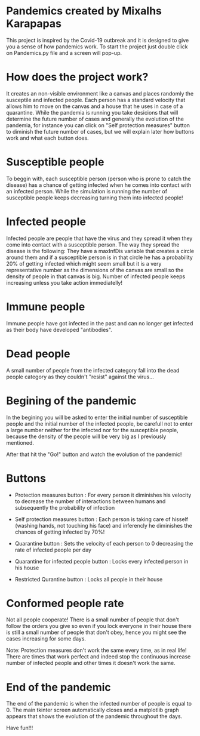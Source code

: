 # Pandemics created by Mixalhs Karapapas

This project is inspired by the Covid-19 outbreak and it is designed to give you a sense of how pandemics work.
To start the project just double click on Pandemics.py file and a screen will pop-up.

# How does the project work?

It creates an non-visible environment like a canvas and places randomly the susceptile and infected people. Each person has a standard velocity that allows him to move
on the canvas and a house that he uses in case of a quarantine. While the pandemia is running you take desicions that will determine the future number of cases and
generally the evolution of the pandemia, for instance you can click on "Self protection measures" button to diminish the future number of cases, but we will explain later how buttons work and what each button does.

# Susceptible people

To beggin with, each susceptible person (person who is prone to catch the disease) has a chance of getting infected when he comes into contact with an infected person.
While the simulation is running the number of susceptible people keeps decreasing turning them into infected people!

# Infected people

Infected people are people that have the virus and they spread it when they come into contact with a susceptible person. The way they spread the disease is the following: They have a maxInfDis variable that creates a circle around them and if a susceptible person is in that circle he has a probability 20% of getting infected which might seem small but it is a very representative number as the dimensions of the canvas are small so the density of people in that canvas is big. Number of infected people keeps increasing unless you take action immediatelly!

# Immune people

Immune people have got infected in the past and can no longer get infected as their body have developed "antibodies".

# Dead people

A small number of people from the infected category fall into the dead people category as they couldn't "resist" against the virus...

# Begining of the pandemic

In the begining you will be asked to enter the initial number of susceptible people and the initial number of the infected people, be carefull not to enter a large number neither for the infected nor for the susceptible people, because the density of the people will be very big as I previously mentioned.

After that hit the "Go!" button and watch the evolution of the pandemic!

# Buttons

- Protection measures button : For every person it diminishes his velocity to decrease the number of interactions between humans and subsequently the probability of infection

- Self protection measures button : Each person is taking care of hisself (washing hands, not touching his face) and inferencly he diminishes the chances of getting infected by 70%!

- Quarantine button : Sets the velocity of each person to 0 decreasing the rate of infected people per day

- Quarantine for infected people button : Locks every infected person in his house

- Restricted Qurantine button : Locks all people in their house

# Conformed people rate

Not all people cooperate! There is a small number of people that don't follow the orders you give so even if you lock everyone in their house there is still a small number of people that don't obey, hence you might see the cases increasing for some days.

Note: Protection measures don't work the same every time, as in real life! There are times that work perfect and indeed stop the continuous increase number of infected people and other times it doesn't work the same.

# End of the pandemic

The end of the pandemic is when the infected number of people is equal to 0. The main tkinter screen automatically closes and a matplotlib graph appears that shows the evolution of the pandemic throughout the days.

Have fun!!!

